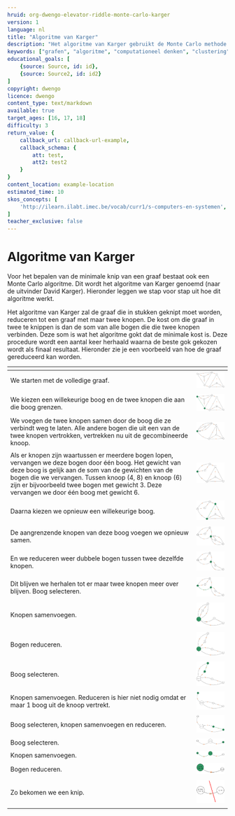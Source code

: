 ```yaml
---
hruid: org-dwengo-elevator-riddle-monte-carlo-karger
version: 1
language: nl
title: "Algoritme van Karger"
description: "Het algoritme van Karger gebruikt de Monte Carlo methode om tot een oplosing te komen."
keywords: ["grafen", "algoritme", "computationeel denken", "clustering", "datastructuur", "monte carlo", "python", "karger"]
educational_goals: [
    {source: Source, id: id}, 
    {source: Source2, id: id2}
]
copyright: dwengo
licence: dwengo
content_type: text/markdown
available: true
target_ages: [16, 17, 18]
difficulty: 3
return_value: {
    callback_url: callback-url-example,
    callback_schema: {
        att: test,
        att2: test2
    }
}
content_location: example-location
estimated_time: 10
skos_concepts: [
    'http://ilearn.ilabt.imec.be/vocab/curr1/s-computers-en-systemen', 
]
teacher_exclusive: false
---
```


# Algoritme van Karger

Voor het bepalen van de minimale knip van een graaf bestaat ook een Monte Carlo algoritme. Dit wordt het algoritme van Karger genoemd (naar de uitvinder David Karger). Hieronder leggen we stap voor stap uit hoe dit algoritme werkt.

Het algoritme van Karger zal de graaf die in stukken geknipt moet worden, reduceren tot een graaf met maar twee knopen. De kost om die graaf in twee te knippen is dan de som van alle bogen die die twee knopen verbinden. Deze som is wat het algoritme gokt dat de minimale kost is. Deze procedure wordt een aantal keer herhaald waarna de beste gok gekozen wordt als finaal resultaat. Hieronder zie je een voorbeeld van hoe de graaf gereduceerd kan worden.

| <div style="width:290px"></div> |  |
| - | -- |
| We starten met de volledige graaf. | ![Karger stap 1](embed/karger1.png "Stap 1") |
|  |  |
| We kiezen een willekeurige boog en de twee knopen die aan die boog grenzen. | ![Karger stap 2](embed/karger2.png "Stap 2.") |
|  |  |
| We voegen de twee knopen samen door de boog die ze verbindt weg te laten. Alle andere bogen die uit een van de twee knopen vertrokken, vertrekken nu uit de gecombineerde knoop. | ![Karger stap 3](embed/karger3.png "Stap 3.") |
|  |  |
| Als er knopen zijn waartussen er meerdere bogen lopen, vervangen we deze bogen door één boog. Het gewicht van deze boog is gelijk aan de som van de gewichten van de bogen die we vervangen. Tussen knoop (4, 8) en knoop (6) zijn er bijvoorbeeld twee bogen met gewicht 3. Deze vervangen we door één boog met gewicht 6. | ![Karger stap 4](embed/karger4.png "Stap 4.") |
|  |  |
| Daarna kiezen we opnieuw een willekeurige boog. | ![Karger stap 6](embed/karger6.png "Stap 6.") |
|  |  |
| De aangrenzende knopen van deze boog voegen we opnieuw samen. | ![Karger stap 7](embed/karger7.png "Stap 7.") |
|  |  |
| En we reduceren weer dubbele bogen tussen twee dezelfde knopen. | ![Karger stap ](embed/karger8.png "Stap 8.") |
|  |  |
| Dit blijven we herhalen tot er maar twee knopen meer over blijven. Boog selecteren. | ![Karger stap 8](embed/karger9.png "Stap 8.") |
|  |  |
| Knopen samenvoegen. | ![Karger stap 9](embed/karger10.png "Stap 9.") |
|  |  |
| Bogen reduceren. | ![Karger stap 10](embed/karger11.png "Stap 10.") |
|  |  |
| Boog selecteren. | ![Karger stap 11](embed/karger12.png "Stap 11.") |
|  |  |
| Knopen samenvoegen. Reduceren is hier niet nodig omdat er maar 1 boog uit de knoop vertrekt. | ![Karger stap 12](embed/karger13.png "Stap 12.") |
|  |  |
| Boog selecteren, knopen samenvoegen en reduceren. | ![Karger stap 13](embed/karger14.png "Stap 13.") |
|  |  |
| Boog selecteren. | ![Karger stap 14](embed/karger15.png "Stap 14.") |
|  |  |
| Knopen samenvoegen. | ![Karger stap 15](embed/karger16.png "Stap 15.") |
|  |  |
| Bogen reduceren. | ![Karger stap 16](embed/karger17.png "Stap 16.") |
|  |  |
| Zo bekomen we een knip. | ![Karger stap 17](embed/karger18.png "Stap 17.") |
|  |  |

